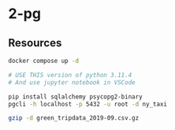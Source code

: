 # 2-pg

## Resources

```sh
docker compose up -d
```

```sh
# USE THIS version of python 3.11.4
# And use jupyter notebook in VSCode

pip install sqlalchemy psycopg2-binary
pgcli -h localhost -p 5432 -u root -d ny_taxi

gzip -d green_tripdata_2019-09.csv.gz
```
